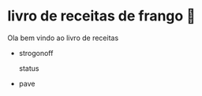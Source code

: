 # livro de receitas de frango :older_man:

 Ola bem vindo ao livro de receitas  

- strogonoff

  status
  
- pave
